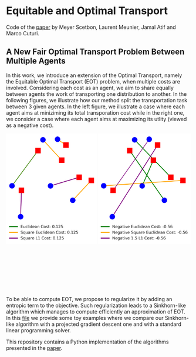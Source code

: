 # Equitable and Optimal Transport
Code of the [paper](https://arxiv.org/pdf/2006.07260.pdf) by Meyer Scetbon, Laurent Meunier, Jamal Atif and Marco Cuturi.

## A New Fair Optimal Transport Problem Between Multiple Agents
In this work, we introduce an extension of the Optimal Transport, namely the Equitable Optimal Transport (EOT) problem, when multiple costs are involved. Considering each cost as an agent, we aim to share equally between agents the work of transporting one distribution to another. In the following figures, we illustrate how our method split the transportation task between 3 given agents. In the left figure, we illustrate a case where each agent aims at miniziming its total transporation cost while in the right one, we consider a case where each agent aims at maximizing its utlity (viewed as a negative cost).

<a href="url"><img src="results/primal_W.png" align='left' height="300" ></a> <a href="url"><img src="results/primal_W_neg.png" align='right' height="300" ></a>  
\
\
\
\
\
\
\
\
\
\
\
\
\
\
\
\
\
\
\
\
\
\
\
\
\
To be able to compute EOT, we propose to regularize it by adding an entropic term to the objective. Such regularization leads to a Sinkhorn-like algorithm which manages to compute efficiently an approximation of EOT. In this [file](https://github.com/meyerscetbon/EOT/blob/main/toy_example.py) we provide some toy examples where we compare our Sinkhorn-like algorithm with a projected gradient descent one and with a standard linear programming solver.


This repository contains a Python implementation of the algorithms presented in the [paper](https://arxiv.org/pdf/2006.07260.pdf).
